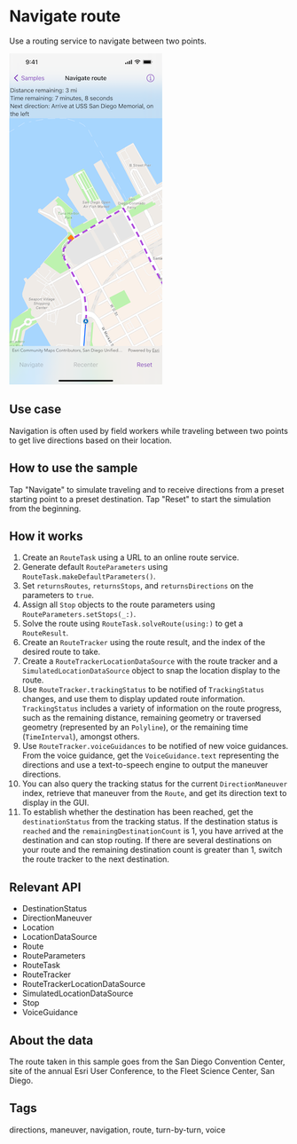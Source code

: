 # Navigate route

Use a routing service to navigate between two points.

![Image of navigate route](navigate-route.png)

## Use case

Navigation is often used by field workers while traveling between two points to get live directions based on their location.

## How to use the sample

Tap "Navigate" to simulate traveling and to receive directions from a preset starting point to a preset destination. Tap "Reset" to start the simulation from the beginning.

## How it works

1. Create an `RouteTask` using a URL to an online route service.
2. Generate default `RouteParameters` using `RouteTask.makeDefaultParameters()`.
3. Set `returnsRoutes`, `returnsStops`, and `returnsDirections` on the parameters to `true`.
4. Assign all `Stop` objects to the route parameters using `RouteParameters.setStops(_:)`.
5. Solve the route using `RouteTask.solveRoute(using:)` to get a `RouteResult`.
6. Create an `RouteTracker` using the route result, and the index of the desired route to take.
7. Create a `RouteTrackerLocationDataSource` with the route tracker and a `SimulatedLocationDataSource` object to snap the location display to the route.
8. Use `RouteTracker.trackingStatus` to be notified of `TrackingStatus` changes, and use them to display updated route information. `TrackingStatus` includes a variety of information on the route progress, such as the remaining distance, remaining geometry or traversed geometry (represented by an `Polyline`), or the remaining time (`TimeInterval`), amongst others.
9. Use `RouteTracker.voiceGuidances` to be notified of new voice guidances. From the voice guidance, get the `VoiceGuidance.text` representing the directions and use a text-to-speech engine to output the maneuver directions.
10. You can also query the tracking status for the current `DirectionManeuver` index, retrieve that maneuver from the `Route`, and get its direction text to display in the GUI.
11. To establish whether the destination has been reached, get the `destinationStatus` from the tracking status. If the destination status is `reached` and the `remainingDestinationCount` is 1, you have arrived at the destination and can stop routing. If there are several destinations on your route and the remaining destination count is greater than 1, switch the route tracker to the next destination.

## Relevant API

* DestinationStatus
* DirectionManeuver
* Location
* LocationDataSource
* Route
* RouteParameters
* RouteTask
* RouteTracker
* RouteTrackerLocationDataSource
* SimulatedLocationDataSource
* Stop
* VoiceGuidance

## About the data

The route taken in this sample goes from the San Diego Convention Center, site of the annual Esri User Conference, to the Fleet Science Center, San Diego.

## Tags

directions, maneuver, navigation, route, turn-by-turn, voice
